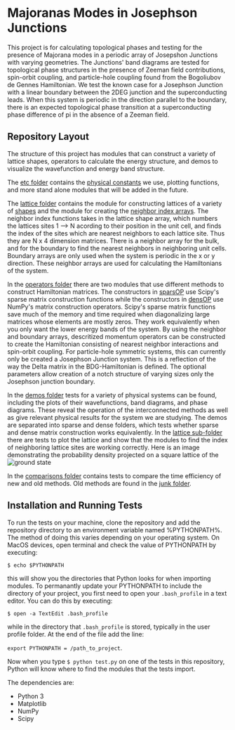 # Majoranas Modes in Josephson Junctions
This project is for calculating topological phases and testing for the presence of Majorana modes in a periodic array of Josepshon Junctions with varying geometries. The Junctions' band diagrams are tested for topological phase structures in the presence of Zeeman field contributions, spin-orbit coupling, and particle-hole coupling found from the Bogoliubov de Gennes Hamiltonian. We test the known case for a Josephson Junction with a linear boundary between the 2DEG junction and the superconducting leads. When this system is periodic in the direction parallel to the boundary, there is an expected topological phase transition at a superconducting phase difference of pi in the absence of a Zeeman field. 

## Repository Layout
The structure of this project has modules that can construct a variety of lattice shapes, operators to calculate the energy structure, and demos to visualize the wavefunction and energy band structure. 

The [etc folder](etc) contains the [physical constants](etc/constants.py) we use, plotting functions, and more stand alone modules that will be added in the future. 

The [lattice folder](lattice) contains the module for constructing lattices of a variety of [shapes](lattice/shapes.py) and the module for creating the [neighbor index arrays](lattice/neighbors.py). The neighbor index functions takes in the lattice shape array, which numbers the lattices sites 1 --> N acording to their position in the unit cell, and finds the index of the sites which are nearest neighbors to each lattice site. Thus they are N x 4 dimension matrices. There is a neighbor array for the bulk, and for the boundary to find the nearest neighbors in neighboring unit cells. Boundary arrays are only used when the system is periodic in the x or y direction. These neighbor arrays are used for calculating the Hamiltonians of the system. 

In the [operators folder](operators) there are two modules that use different methods to construct Hamiltonian matrices. The constructors in [sparsOP](operators/sparsOP.py) use Scipy's sparse matrix construction functions while the constructors in [densOP](operators/densOP.py) use NumPy's matrix construction operators. Scipy's sparse matrix functions save much of the memory and time required when diagonalizing large matrices whose elements are mostly zeros. They work equivalently when you only want the lower energy bands of the system. By using the neighbor and boundary arrays, descritized momentum operators can be constructed to create the Hamiltonian consisting of nearest neighbor interactions and spin-orbit coupling. For particle-hole symmetric systems, this can currently only be created a Josephson Junction system. This is a reflection of the way the Delta matrix in the BDG-Hamiltonian is defined. The optional parameters allow creation of a notch structure of varying sizes only the Josephson junction boundary. 

In the [demos folder](demos) tests for a variety of physical systems can be found, including the plots of their wavefunctions, band diagrams, and phase diagrams. These reveal the operation of the interconnected methods as well as give relevant physical results for the system we are studying. The demos are separated into sparse and dense folders, which tests whether sparse and dense matrix construction works equivalently. In the [lattice sub-folder](demos/lattice) there are tests to plot the lattice and show that the modules to find the index of neighboring lattice sites are working correctly. Here is an image demonstrating the probability density projected on a square lattice of the ![ground state](https://github.com/tbcole/majoranaJJ/blob/master/demos/sparse/wfuncs/H0/sq_gs.png) 

In the [comparisons folder](comparisons) contains tests to compare the time efficiency of new and old methods. Old methods are found in the [junk folder](junk).  

## Installation and Running Tests
To run the tests on your machine, clone the repository and add the repository directory to an environment variable named %PYTHONPATH%. The method of doing this varies depending on your operating system. On MacOS devices, open terminal and check the value of PYTHONPATH by executing: 

`$ echo $PYTHONPATH`

this will show you the directories that Python looks for when importing modules. To permanantly update your PYTHONPATH to include the directory of your project, you first need to open your `.bash_profile` in a text editor. You can do this by executing: 

`$ open -a TextEdit .bash_profile`

while in the directory that `.bash_profile` is stored, typically in the user profile folder. At the end of the file add the line:

`export PYTHONPATH = /path_to_project`.

Now when you type `$ python test.py` on one of the tests in this repository, Python will know where to find the modules that the tests import. 


The dependencies are:
- Python 3
- Matplotlib
- NumPy
- Scipy


